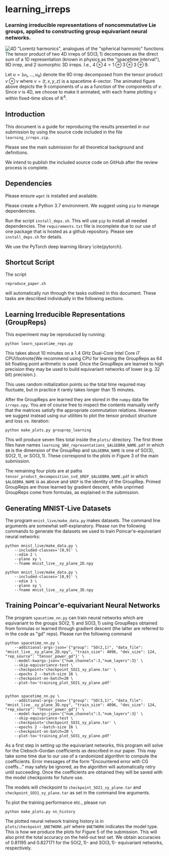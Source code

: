 

# learning_irreps
### Learning irreducible representations of noncommutative Lie groups, applied to constructing group equivariant neural networks.


![4D "Lorentz harmonics", analogues of the "spherical harmonic" functions](figs/poincare_lorentz_harmonics.gif)
The tensor product of two 4D irreps of $\text{SO}(3,1)$ decomposes as the direct sum of a 1D representation (known in physics as the "spacetime interval"), 9D irrep, and 2 isomorphic 3D irreps. I.e., $4 \otimes 4 = 1 \oplus 3 \oplus 3 \oplus 9$.

Let $u = (u_1, ..., u_9)$ denote the 9D irrep decomposed from the tensor product $v \otimes v$ where $v = (t,x,y,z)$ is a spacetime 4-vector. The animated figure above depicts the 9 components of $u$ as a function of the components of $v$. Since $v$ is 4D, we choose to make it animated, with each frame plotting v within fixed-time slices of $\mathbb{R}^4$.

<!-- ![Alt Text](figs/boosted_activations.gif)
The figure above shows: (left) an MNIST live digit in the xt plane, under the action of a Lorentz boost in the x direction; (right) all activations of a layer of an SO(1,1)-equivariant LAN (Lie Algebraic Network) as the boost is applied. Though the activations are comprised of fields of representations (more formally, [a section of a vector bundle associated to a principal bundle](https://papers.nips.cc/paper/9114-a-general-theory-of-equivariant-cnns-on-homogeneous-spaces.pdf)), they are plotted here as vectors with tails at the origin to make it easier to see the covariance. -->



## Introduction
This document is a guide for reproducing the results presented in our submission by using the source code included in the file `learning_irreps.zip`.

Please see the main submission for all theoretical background and definitions.

We intend to publish the included source code on GitHub after the review process is complete.

## Dependencies
Please ensure `wget` is installed and available.

Please create a Python 3.7 environment. We suggest using `pip` to manage dependencies.

Run the script `install_deps.sh`. This will use `pip` to install all needed dependencies. The `requirements.txt` file is incomplete due to our use of one package that is hosted as a github repository. Please see `install_deps.sh` for details.

We use the PyTorch deep learning library \cite{pytorch}.


## Shortcut Script
The script
```
reproduce_paper.sh
```
will automatically run through the tasks outlined in this document. These tasks are described individually in the following sections.

## Learning Irreducible Representations (GroupReps)
This experiment may be reproduced by running:
```
python learn_spacetime_reps.py
```
This takes about 10 minutes on a 1.4 GHz Dual-Core Intel Core i7 CPU\footnote{We recommend using CPU for learning the GroupReps as 64 bit floating point arithmetic is used. Once the GroupReps are learned to high precision they may be used to build equivariant networks of lower (e.g. 32 bit) precision.}.

This uses random initialization points so the total time required may fluctuate, but in practice it rarely takes longer than 15 minutes.

After the GroupReps are learned they are stored in the `numpy` data file `irreps.npy`. You are of course free to inspect the contents manually verify that the matrices satisfy the appropriate commutation relations. However we suggest instead using our utilities to plot the tensor product structure and loss vs. iteration:
```
python make_plots.py grouprep_learning
```
This will produce seven files total inside the `plots/` directory. The first three files have names `learning_$Nd_representations_$ALGEBRA_NAME.pdf` in which `$N` is the dimension of the GroupRep and `$ALGEBRA_NAME` is one of $\text{SO}(3), \text{SO}(2,1),$ or $\text{SO}(3,1)$. These correspond to the plots in Figure 3 of the main submission.

The remaining four plots are at paths
`tensor_product_decomposition_svd_$REP_$ALGEBRA_NAME.pdf`
in which `$ALGEBRA_NAME` is as above and `$REP` is the identity of the GroupRep. Primed GroupReps are those learned by gradient descent, while unprimed GroupReps come from formulas, as explained in the submission.

## Generating MNIST-Live Datasets
The program `mnist_live/make_data.py` makes datasets. The command line arguments are somewhat self-explanatory. Please run the following commands to generate the datasets we used to train Poincar\'e-equivariant neural networks:
```
python mnist_live/make_data.py \
    --included-classes='[0,9]' \
    --ndim 2 \
    --plane xy \
    --fname mnist_live__xy_plane_2D.npy

python mnist_live/make_data.py \
    --included-classes='[0,9]' \
    --ndim 3 \
    --plane xy \
    --fname mnist_live__xy_plane_3D.npy
```


## Training Poincar\'e-equivariant Neural Networks
The program `spacetime_nn.py` can train neural networks which are equivariant to the groups $\text{SO}(2,1)$ and $\text{SO}(3,1)$ using GroupReps obtained from formulas or learned through gradient descent (the latter are referred to in the code as "gd" reps).
Please run the following command
```
python spacetime_nn.py \
    --additional-args-json='{"group": "SO(2,1)", "data_file": "mnist_live__xy_plane_2D.npy", "train_size": 4096, "dev_size": 124, "rep_source": "tensor_power_gd"}' \
    --model-kwargs-json='{"num_channels":3,"num_layers":3}' \
    --skip-equivariance-test \
    --checkpoint='checkpoint_SO21_xy_plane.tar' \
    --epochs 2 --batch-size 16 \
    --checkpoint-on-batch=20 \
    --plot-to='training_plot_SO21_xy_plane.pdf'


python spacetime_nn.py \
    --additional-args-json='{"group": "SO(3,1)", "data_file": "mnist_live__xy_plane_3D.npy", "train_size": 4096, "dev_size": 124, "rep_source": "tensor_power_gd"}' \
    --model-kwargs-json='{"num_channels":3,"num_layers":3}' \
    --skip-equivariance-test \
    --checkpoint='checkpoint_SO31_xy_plane.tar' \
    --epochs 2 --batch-size 16 \
    --checkpoint-on-batch=20 \
    --plot-to='training_plot_SO31_xy_plane.pdf'
```

As a first step in setting up the equivariant networks, this program will solve for the Clebsch-Gordan coefficients as described in our paper. This may take some time due to our use of a randomized algorithm to compute the coefficients. Error messages of the form "Encountered error with CG coeffs..." may safely be ignored, as the algorithm will automatically retry until succeeding. Once the coefficients are obtained they will be saved with the model checkpoints for future use.

The models will checkpoint to `checkpoint_SO21_xy_plane.tar` and `checkpoint_SO31_xy_plane.tar` as set in the command line arguments.


To plot the training performance etc., please run
```
python make_plots.py nn_history
```
The plotted neural network training history is in `plots/checkpoint_$NETWORK.pdf` where `$NETWORK` indicates the model type. This is how we produce the plots for Figure 5 of the submission.
This will also print the total accuracy on the held-out test set. We obtain accuracies of $0.81195$ and $0.827171$ for the $\text{SO}(2,1)$- and $\text{SO}(3,1)$- equivariant networks, respectively.
